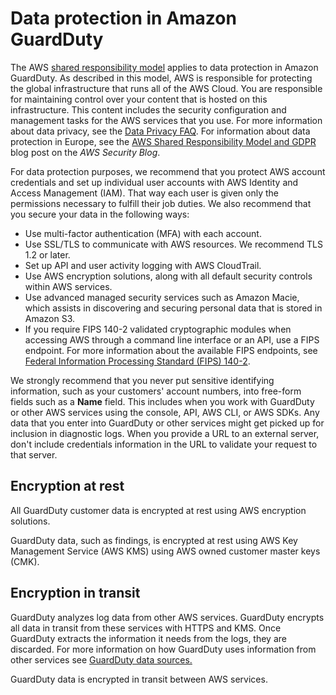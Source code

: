 # Data protection in Amazon GuardDuty<a name="data-protection"></a>

The AWS [shared responsibility model](http://aws.amazon.com/compliance/shared-responsibility-model/) applies to data protection in Amazon GuardDuty\. As described in this model, AWS is responsible for protecting the global infrastructure that runs all of the AWS Cloud\. You are responsible for maintaining control over your content that is hosted on this infrastructure\. This content includes the security configuration and management tasks for the AWS services that you use\. For more information about data privacy, see the [Data Privacy FAQ](http://aws.amazon.com/compliance/data-privacy-faq)\. For information about data protection in Europe, see the [AWS Shared Responsibility Model and GDPR](http://aws.amazon.com/blogs/security/the-aws-shared-responsibility-model-and-gdpr/) blog post on the *AWS Security Blog*\.

For data protection purposes, we recommend that you protect AWS account credentials and set up individual user accounts with AWS Identity and Access Management \(IAM\)\. That way each user is given only the permissions necessary to fulfill their job duties\. We also recommend that you secure your data in the following ways:
+ Use multi\-factor authentication \(MFA\) with each account\.
+ Use SSL/TLS to communicate with AWS resources\. We recommend TLS 1\.2 or later\.
+ Set up API and user activity logging with AWS CloudTrail\.
+ Use AWS encryption solutions, along with all default security controls within AWS services\.
+ Use advanced managed security services such as Amazon Macie, which assists in discovering and securing personal data that is stored in Amazon S3\.
+ If you require FIPS 140\-2 validated cryptographic modules when accessing AWS through a command line interface or an API, use a FIPS endpoint\. For more information about the available FIPS endpoints, see [Federal Information Processing Standard \(FIPS\) 140\-2](http://aws.amazon.com/compliance/fips/)\.

We strongly recommend that you never put sensitive identifying information, such as your customers' account numbers, into free\-form fields such as a **Name** field\. This includes when you work with GuardDuty or other AWS services using the console, API, AWS CLI, or AWS SDKs\. Any data that you enter into GuardDuty or other services might get picked up for inclusion in diagnostic logs\. When you provide a URL to an external server, don't include credentials information in the URL to validate your request to that server\.

## Encryption at rest<a name="encryption-rest"></a>

All GuardDuty customer data is encrypted at rest using AWS encryption solutions\.

GuardDuty data, such as findings, is encrypted at rest using AWS Key Management Service \(AWS KMS\) using AWS owned customer master keys \(CMK\)\.

## Encryption in transit<a name="encryption-transit"></a>

GuardDuty analyzes log data from other AWS services\. GuardDuty encrypts all data in transit from these services with HTTPS and KMS\. Once GuardDuty extracts the information it needs from the logs, they are discarded\. For more information on how GuardDuty uses information from other services see [GuardDuty data sources\.](/guardduty/latest/ug/guardduty_data-sources.html)

GuardDuty data is encrypted in transit between AWS services\.